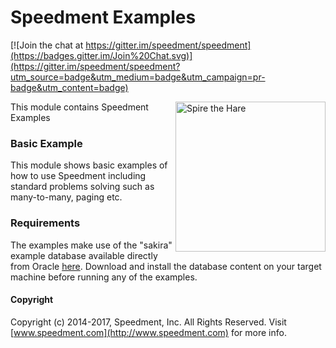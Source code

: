 Speedment Examples
==================

[![Join the chat at https://gitter.im/speedment/speedment](https://badges.gitter.im/Join%20Chat.svg)](https://gitter.im/speedment/speedment?utm_source=badge&utm_medium=badge&utm_campaign=pr-badge&utm_content=badge)

<img src="https://raw.githubusercontent.com/speedment/speedment-resources/master/src/main/resources/wiki/frontpage/Forest.png" alt="Spire the Hare" title="Spire" align="right" width="240px" />

This module contains Speedment Examples

### Basic Example
This module shows basic examples of how to use Speedment including standard problems solving such as many-to-many, paging etc.


### Requirements
The examples make use of the "sakira" example database available directly from Oracle [here](https://dev.mysql.com/doc/index-other.html). 
Download and install the database content on your target machine before running any of the examples.


#### Copyright

Copyright (c) 2014-2017, Speedment, Inc. All Rights Reserved.
Visit [www.speedment.com](http://www.speedment.com) for more info.

